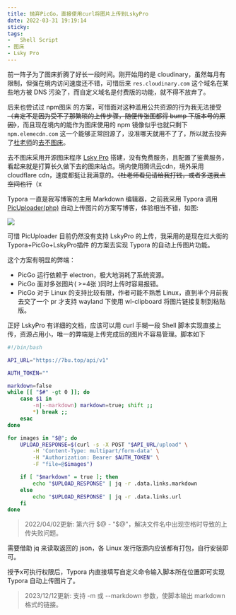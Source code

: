 ```yaml
---
title: 抛弃PicGo，直接使用curl将图片上传到LskyPro
date: 2022-03-31 19:19:14
sticky:
tags:
-	Shell Script
- 图床
- Lsky Pro
---
```


前一阵子为了图床折腾了好长一段时间。刚开始用的是 cloudinary，虽然每月有限制，但强在境内访问速度还不错，可惜后来 `res.cloudinary.com` 这个域名在某些地方被 DNS 污染了，而自定义域名是付费版的功能，就不得不放弃了。

后来也尝试过 npm图床 的方案，可惜面对这种滥用公共资源的行为我无法接受~~（肯定不是因为受不了那繁琐的上传步骤，随便传张图都得 bump 下版本号的原因）~~，而且现在境内的能作为图床使用的 npm 镜像似乎也就只剩下 `npm.elemecdn.com` 这一个能够正常回源了，没准哪天就用不了了，所以就去投奔了[杜老师](https://dusays.com/)的[去不图床](https://7bu.top/)。

去不图床采用开源图床程序 [Lsky Pro](https://www.lsky.pro/) 搭建，没有免费服务，且配置了鉴黄服务，看起来就是打算长久做下去的图床站点。境内使用腾讯云cdn，境外采用 cloudflare cdn，速度都挺让我满意的。~~（杜老师看见请给我打钱，或者多送我点空间也行~~（x

Typora 一直是我写博客的主用 Markdown 编辑器，之前我采用 Typora 调用 [PicUploader(php)](https://github.com/xiebruce/PicUploader) 自动上传图片的方案写博客，体验相当不错，如图: 

![](https://bu.dusays.com/2022/08/10/62f3b881e3c4c.gif)

可惜 PicUploader 目前仍然没有支持 LskyPro 的上传，我采用的是现在烂大街的 Typora+PicGo+LskyPro插件 的方案去实现 Typora 的自动上传图片功能。

这个方案有明显的弊端：

- PicGo 运行依赖于 electron，极大地消耗了系统资源。
- PicGo 面对多张图片( >=4张 )同时上传时容易报错。
- PicGo 对于 Linux 的支持比较有限，作者可能不熟悉 Linux，直到半个月前我去交了一个 pr 才支持 wayland 下使用 wl-clipboard 将图片链接复制到粘贴版。

正好 LskyPro 有详细的文档，应该可以用 curl 手糊一段 Shell 脚本实现直接上传，资源占用小，唯一的弊端是上传完成后的图片不容易管理。脚本如下

```bash
#!/bin/bash

API_URL="https://7bu.top/api/v1"

AUTH_TOKEN=""

markdown=false
while [[ "$#" -gt 0 ]]; do
    case $1 in
        -m|--markdown) markdown=true; shift ;;
        *) break ;;
    esac
done

for images in "$@"; do
    UPLOAD_RESPONSE=$(curl -s -X POST "$API_URL/upload" \
        -H 'Content-Type: multipart/form-data' \
        -H "Authorization: Bearer $AUTH_TOKEN" \
        -F "file=@$images")

    if [ "$markdown" = true ]; then
        echo "$UPLOAD_RESPONSE" | jq -r .data.links.markdown
    else
        echo "$UPLOAD_RESPONSE" | jq -r .data.links.url
    fi
done
```

> 2022/04/02更新: 第六行 $@ - "$@"，解决文件名中出现空格时导致的上传失败问题。

需要借助 jq 来读取返回的 json，各 Linux 发行版源内应该都有打包，自行安装即可。

授予x可执行权限后，Typora 内直接填写自定义命令输入脚本所在位置即可实现 Typora 自动上传图片了。

> 2023/12/12更新: 支持 -m 或 --markdown 参数，使脚本输出 markdown 格式的链接。
